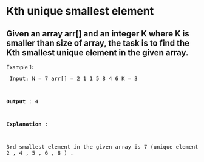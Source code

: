 # Kth unique smallest element
## Given an array arr[] and an integer K where K is smaller than size of array, the task is to find the Kth smallest unique element in the given array. 

Example 1:<pre> 
Input:
N = 7
arr[] = 2 1 1 5 8 4 6
K = 3

**Output** : 4

**Explanation** :

3rd smallest element in the given 
array is 7  (unique elements are 1 , 2 , 4 , 5 , 6 , 8 ) .</pre>
